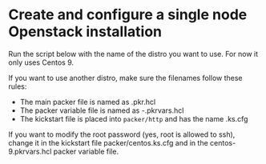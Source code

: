 # Create and configure a single node Openstack installation 

Run the script below with the name of the distro you want to use.
For now it only uses Centos 9.


If you want to use another distro, make sure the filenames follow these rules:

* The main packer file is named as <DISTRO>.pkr.hcl
* The packer variable file is named as <DISTRO>-<VERSION>.pkrvars.hcl
* The kickstart file is placed into `packer/http` and has the name <DISTRO>.ks.cfg


If you want to modify the root password (yes, root is allowed to ssh), change it in the kickstart file
packer/centos.ks.cfg and in the centos-9.pkrvars.hcl packer variable file.
